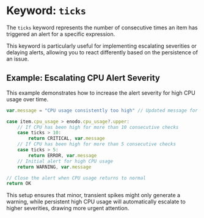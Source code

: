 # Keyword: `ticks`

The `ticks` keyword represents the number of consecutive times an item has triggered an alert for a specific expression.

This keyword is particularly useful for implementing escalating severities or delaying alerts, allowing you to react differently based on the persistence of an issue.

## Example: Escalating CPU Alert Severity

This example demonstrates how to increase the alert severity for high CPU usage over time.

```javascript
var.message = "CPU usage consistently too high" // Updated message for clarity

case item.cpu_usage > enodo.cpu_usage?.upper:
    // If CPU has been high for more than 10 consecutive checks
    case ticks > 10:
        return CRITICAL, var.message
    // If CPU has been high for more than 5 consecutive checks
    case ticks > 5:
        return ERROR, var.message
    // Initial alert for high CPU usage
    return WARNING, var.message

// Close the alert when CPU usage returns to normal
return OK
```

This setup ensures that minor, transient spikes might only generate a warning, while persistent high CPU usage will automatically escalate to higher severities, drawing more urgent attention.
